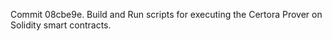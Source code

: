 Commit 08cbe9e.                    Build and Run scripts for executing the Certora Prover on Solidity smart contracts.